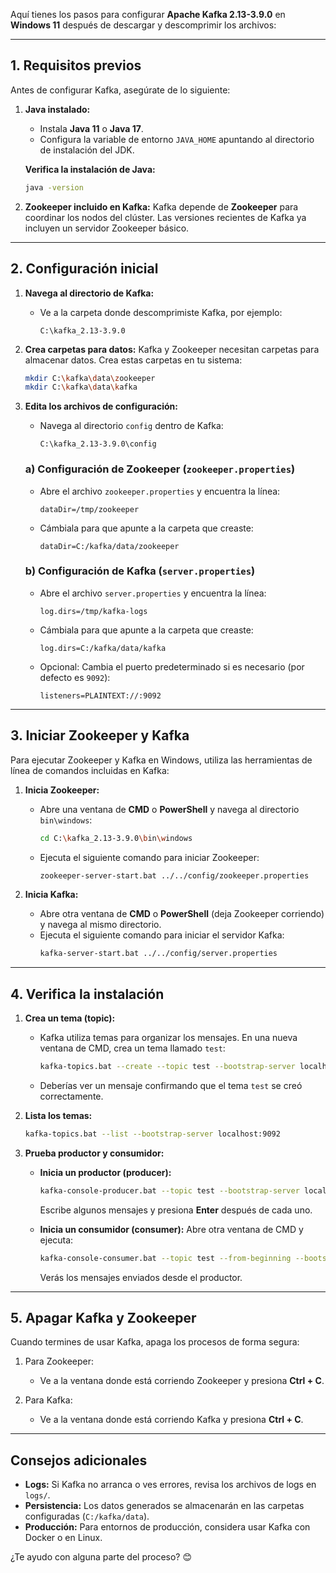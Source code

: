 Aquí tienes los pasos para configurar **Apache Kafka 2.13-3.9.0** en **Windows 11** después de descargar y descomprimir los archivos:

---

## **1. Requisitos previos**
Antes de configurar Kafka, asegúrate de lo siguiente:

1. **Java instalado:**
   - Instala **Java 11** o **Java 17**.
   - Configura la variable de entorno `JAVA_HOME` apuntando al directorio de instalación del JDK.

   **Verifica la instalación de Java:**
   ```bash
   java -version
   ```

2. **Zookeeper incluido en Kafka:**
   Kafka depende de **Zookeeper** para coordinar los nodos del clúster. Las versiones recientes de Kafka ya incluyen un servidor Zookeeper básico.

---

## **2. Configuración inicial**
1. **Navega al directorio de Kafka:**
   - Ve a la carpeta donde descomprimiste Kafka, por ejemplo:  
     ```
     C:\kafka_2.13-3.9.0
     ```

2. **Crea carpetas para datos:**
   Kafka y Zookeeper necesitan carpetas para almacenar datos. Crea estas carpetas en tu sistema:

   ```bash
   mkdir C:\kafka\data\zookeeper
   mkdir C:\kafka\data\kafka
   ```

3. **Edita los archivos de configuración:**
   - Navega al directorio `config` dentro de Kafka:
     ```
     C:\kafka_2.13-3.9.0\config
     ```

   ### **a) Configuración de Zookeeper (`zookeeper.properties`)**
   - Abre el archivo `zookeeper.properties` y encuentra la línea:
     ```
     dataDir=/tmp/zookeeper
     ```
   - Cámbiala para que apunte a la carpeta que creaste:
     ```
     dataDir=C:/kafka/data/zookeeper
     ```

   ### **b) Configuración de Kafka (`server.properties`)**
   - Abre el archivo `server.properties` y encuentra la línea:
     ```
     log.dirs=/tmp/kafka-logs
     ```
   - Cámbiala para que apunte a la carpeta que creaste:
     ```
     log.dirs=C:/kafka/data/kafka
     ```
   - Opcional: Cambia el puerto predeterminado si es necesario (por defecto es `9092`):
     ```
     listeners=PLAINTEXT://:9092
     ```

---

## **3. Iniciar Zookeeper y Kafka**
Para ejecutar Zookeeper y Kafka en Windows, utiliza las herramientas de línea de comandos incluidas en Kafka:

1. **Inicia Zookeeper:**
   - Abre una ventana de **CMD** o **PowerShell** y navega al directorio `bin\windows`:
     ```bash
     cd C:\kafka_2.13-3.9.0\bin\windows
     ```
   - Ejecuta el siguiente comando para iniciar Zookeeper:
     ```bash
     zookeeper-server-start.bat ../../config/zookeeper.properties
     ```

2. **Inicia Kafka:**
   - Abre otra ventana de **CMD** o **PowerShell** (deja Zookeeper corriendo) y navega al mismo directorio.
   - Ejecuta el siguiente comando para iniciar el servidor Kafka:
     ```bash
     kafka-server-start.bat ../../config/server.properties
     ```

---

## **4. Verifica la instalación**
1. **Crea un tema (topic):**
   - Kafka utiliza temas para organizar los mensajes. En una nueva ventana de CMD, crea un tema llamado `test`:
     ```bash
     kafka-topics.bat --create --topic test --bootstrap-server localhost:9092 --partitions 1 --replication-factor 1
     ```
   - Deberías ver un mensaje confirmando que el tema `test` se creó correctamente.

2. **Lista los temas:**
   ```bash
   kafka-topics.bat --list --bootstrap-server localhost:9092
   ```

3. **Prueba productor y consumidor:**
   - **Inicia un productor (producer):**
     ```bash
     kafka-console-producer.bat --topic test --bootstrap-server localhost:9092
     ```
     Escribe algunos mensajes y presiona **Enter** después de cada uno.

   - **Inicia un consumidor (consumer):**
     Abre otra ventana de CMD y ejecuta:
     ```bash
     kafka-console-consumer.bat --topic test --from-beginning --bootstrap-server localhost:9092
     ```
     Verás los mensajes enviados desde el productor.

---

## **5. Apagar Kafka y Zookeeper**
Cuando termines de usar Kafka, apaga los procesos de forma segura:

1. Para Zookeeper:
   - Ve a la ventana donde está corriendo Zookeeper y presiona **Ctrl + C**.

2. Para Kafka:
   - Ve a la ventana donde está corriendo Kafka y presiona **Ctrl + C**.

---

## **Consejos adicionales**
- **Logs:** Si Kafka no arranca o ves errores, revisa los archivos de logs en `logs/`.
- **Persistencia:** Los datos generados se almacenarán en las carpetas configuradas (`C:/kafka/data`).
- **Producción:** Para entornos de producción, considera usar Kafka con Docker o en Linux.

¿Te ayudo con alguna parte del proceso? 😊